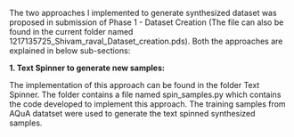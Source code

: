 The two approaches I implemented to generate synthesized dataset was proposed in submission of Phase 1 - Dataset Creation (The file can also be found in the current folder named 1217135725_Shivam_raval_Dataset_creation.pds). Both the approaches are explained in below sub-sections:

**1. Text Spinner to generate new samples:**

 The implementation of this approach can be found in the folder Text Spinner. The folder contains a file named spin_samples.py which contains the code developed to implement this approach. The training samples from AQuA datatset were used to generate the text spinned synthesized samples.
